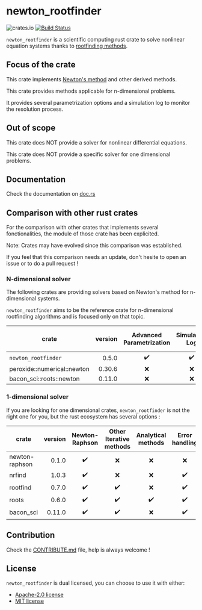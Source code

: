 # newton_rootfinder


![crates.io](https://img.shields.io/crates/v/newton_rootfinder.svg)
[![Build Status](https://travis-ci.com/Nateckert/newton_rootfinder.svg?branch=master)](https://travis-ci.com/Nateckert/newton_rootfinder)

`newton_rootfinder` is a scientific computing rust crate to solve nonlinear equation systems thanks to [rootfinding methods](https://en.wikipedia.org/wiki/Root-finding_algorithms).

## Focus of the crate

This crate implements [Newton's method](https://en.wikipedia.org/wiki/Newton%27s_method) and other derived methods.

This crate provides methods applicable for n-dimensional problems.

It provides several parametrization options and a simulation log to monitor the resolution process.

## Out of scope

This crate does NOT provide a solver for nonlinear differential equations.

This crate does NOT provide a specific solver for one dimensional problems.

## Documentation

Check the documentation on [doc.rs](https://docs.rs/newton_rootfinder/)

## Comparison with other rust crates

For the comparison with other crates that implements several fonctionalities, the module of those crate has been explicited.

Note: Crates may have evolved since this comparison was established.

If you feel that this comparison needs an update, don't hesite to open an issue or to do a pull request !

### N-dimensional solver

The following crates are providing solvers based on Newton's method for n-dimensional systems.

`newton_rootfinder` aims to be the reference crate for n-dimensional rootfinding algorithms and is focused only on that topic.


| crate  | version | Advanced <br> Parametrization | Simulation <br> Log | Other iterative<br> algorithms |
|--------|--------:|:-----------------------------:|:-------------------:|:------------------------------:|
| `newton_rootfinder`         |   0.5.0 |  ✔️  |  ✔️  |  ✔️    |
| peroxide::numerical::newton |  0.30.6 |  ❌ |  ❌  |   ❌  |
| bacon_sci::roots::newton    |  0.11.0 |  ❌ |  ❌  |   ❌  |


### 1-dimensional solver

If you are looking for one dimensional crates, `newton_rootfinder` is not the right one for you, but the rust ecosystem has several options :


| crate | version | Newton-Raphson | Other Iterative methods | Analytical methods  | Error handling |
|------ |--------:|:--------------:|:-----------------------:|:-------------------:|:--------------:|
| newton-raphson |   0.1.0 |  ✔️    |  ❌  |  ❌  |  ❌  |
| nrfind         |   1.0.3 |  ✔️    |  ❌  |  ❌  |  ✔️   |
| rootfind       |   0.7.0 |  ✔️    |  ✔️   |  ❌  |  ✔️   |
| roots          |   0.6.0 |  ✔️    |  ✔️   |  ✔️  |   ✔️  |
| bacon_sci      |  0.11.0 |  ✔️    |  ✔️   |  ❌  |  ✔️   |

## Contribution

Check the [CONTRIBUTE.md](./CONTRIBUTE.md) file, help is always welcome !

## License

`newton_rootfinder` is dual licensed, you can choose to use it with either:

- [Apache-2.0 license](http://opensource.org/licenses/APACHE-2.0) 
- [MIT license](https://opensource.org/licenses/MIT)